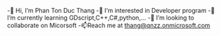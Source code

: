 -👋 Hi, I’m Phan Ton Duc Thang
-👀 I’m interested in Developer program
-🌱 I’m currently learning GDscript,C++,C#,python,...
-💞️ I’m looking to collaborate on Micorsoft
-📫Reach me at thang@qnzz.onmicrosoft.com

<!---
phantonducthang/phantonducthang is a ✨ special ✨ repository because its `README.md` (this file) appears on your GitHub profile.
You can click the Preview link to take a look at your changes.
--->
